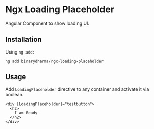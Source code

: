 # Ngx Loading Placeholder

Angular Component to show loading UI.

## Installation

Using `ng add:`

```
ng add binarydharma/ngx-loading-placeholder
```

## Usage

Add `LoadingPlaceholder` directive to any container and activate it via boolean.

```
<div [LoadingPlaceholder]="testbutton">
  <h2>
    I am Ready
  </h2>
</div>
```


<!-- Run `ng generate component component-name --project ngx-loading-placeholder` to generate a new component. You can also use `ng generate directive|pipe|service|class|guard|interface|enum|module --project ngx-loading-placeholder`.
> Note: Don't forget to add `--project ngx-loading-placeholder` or else it will be added to the default project in your `angular.json` file. 

## Build

Run `ng build ngx-loading-placeholder` to build the project. The build artifacts will be stored in the `dist/` directory.

## Publishing

After building your library with `ng build ngx-loading-placeholder`, go to the dist folder `cd dist/ngx-loading-placeholder` and run `npm publish`.

## Running unit tests

Run `ng test ngx-loading-placeholder` to execute the unit tests via [Karma](https://karma-runner.github.io).

## Further help

To get more help on the Angular CLI use `ng help` or go check out the [Angular CLI Overview and Command Reference](https://angular.io/cli) page. -->
